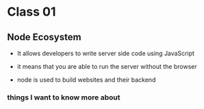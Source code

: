 # Class 01

## Node Ecosystem

- It allows developers to write server side code using JavaScript

- it means that you are able to run the server without the browser

- node is used to build websites and their backend 

### things I want to know more about
